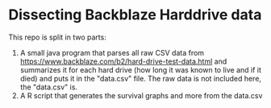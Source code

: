 # Dissecting Backblaze Harddrive data

This repo is split in two parts:
1. A small java program that parses all raw CSV data from https://www.backblaze.com/b2/hard-drive-test-data.html and summarizes it for each hard drive (how long it was known to live and if it died) and puts it in the "data.csv" file. The raw data is not included here, the "data.csv" is.
2. A R script that generates the survival graphs and more from the data.csv

